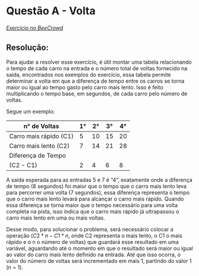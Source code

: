 # Questão A - Volta
###### [Exercício no BeeCrowd](https://www.beecrowd.com.br/judge/pt/problems/view/1708)



## Resolução:

Para ajudar a resolver esse exercício, é útil montar uma tabela relacionando o tempo de cada carro na entrada e o número total de voltas fornecido na saída, encontrados nos exemplos do exercício, essa tabela permite determinar a volta em que a diferença de tempo entre os carros se torna maior ou igual ao tempo gasto pelo carro mais lento. Isso é feito multiplicando o tempo base, em segundos, de cada carro pelo número de voltas.

Segue um exemplo:

| n° de Voltas | 1° | 2° | 3° | 4° |
| --- | --- | --- | --- | --- |
| Carro mais rápido (C1) | 5 | 10 | 15 | 20 |
| Carro mais lento (C2) | 7 | 14 | 21 | 28 |
| Diferença de Tempo 
(C2 - C1) | 2 | 4 | 6 | 8 |

A saída esperada para as entradas 5 e 7 é “4”, exatamente onde a diferença de tempo (8 segundos) foi maior que o tempo que o carro mais lento leva para percorrer uma volta (7 segundos), essa diferença representa o tempo que o carro mais lento levará para alcançar o carro mais rápido. Quando essa diferença se torna maior que o tempo necessário para uma volta completa na pista, isso indica que o carro mais rápido já ultrapassou o carro mais lento em uma ou mais voltas.

Desse modo, para solucionar o problema, será necessário colocar a operação ($C2 * n - C1 * n$, onde C2 representa o mais lento, o C1 o mais rápido e o n o número de voltas) que guardará esse resultado em uma variável, aguardando até o momento em que o resultado será maior ou igual ao valor do carro mais lento definido na entrada. Até que isso ocorra, o valor do número de voltas será incrementado em mais 1, partindo do valor 1 (n = 1).
